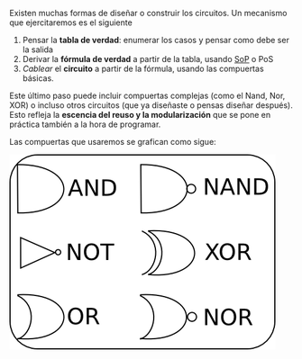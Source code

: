 Existen muchas formas de diseñar o construir los circuitos. Un mecanismo que ejercitaremos es el siguiente

1. Pensar la **tabla de verdad**: enumerar los casos y pensar como debe ser la salida
2. Derivar la **fórmula de verdad** a partir de la tabla, usando [SoP](http://orga-unq.mumuki.io/exercises/2165-bajo-nivel-logica-digital-suma-de-productos) o PoS
3. _Cablear_ el **circuito** a partir de la fórmula, usando las compuertas básicas.


Este último paso puede incluir compuertas complejas (como el Nand, Nor, XOR) o incluso otros circuitos (que ya diseñaste o pensas diseñar después). Esto refleja la **escencia del reuso y la modularización** que se pone en práctica también a la hora de programar.

Las compuertas que usaremos se grafican como sigue:

![alt text](https://github.com/Orga-UNQ/mumuki-guia-bajo-nivel-logica-digital/blob/master/assets/referencias.png?raw=true "Logo Title Text 1")